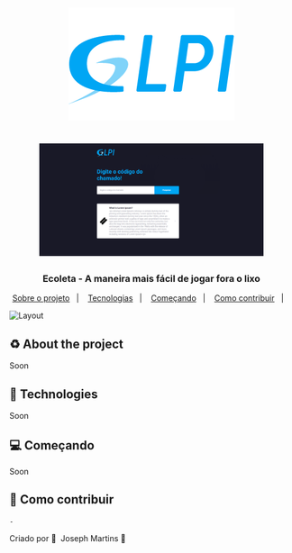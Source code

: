 <h1 align="center">
  <img src="https://github.com/JosephMartins/Glpi-web/blob/master/src/assets/logo-glpi.png" alt="Logo"><br /><br />
  <img src="https://github.com/JosephMartins/Glpi-web/blob/master/readmeImg/printscheen1.png" alt="Logo Image" height="200">
</h1>

<h3 align="center">
  Ecoleta - A maneira mais fácil de jogar fora o lixo
</h3>
<p align="center">
  <a href="#recycle-about-the-project">Sobre o projeto</a>&nbsp;&nbsp;&nbsp;|&nbsp;&nbsp;&nbsp;
  <a href="#-technologies">Tecnologias</a>&nbsp;&nbsp;&nbsp;|&nbsp;&nbsp;&nbsp;
  <a href="#-getting-started">Começando</a>&nbsp;&nbsp;&nbsp;|&nbsp;&nbsp;&nbsp;
  <a href="#-how-to-contribute">Como contribuir</a>&nbsp;&nbsp;&nbsp;|&nbsp;&nbsp;&nbsp;
  
</p>

<!-- <p id="insomniaButton" align="center">
  <a href="https://github.com/JosephMartins/Glpi-web/blob/master/readmeImg/printscheen2.png" alt="Run in Insomnia"></a>
</p> -->

<img alt="Layout" src=".github/mockup.png">

## :recycle: About the project

Soon

## 🚀 Technologies

Soon

## 💻 Começando

Soon

## 🤔 Como contribuir

```
-
```

Criado por 💜&nbsp;  Joseph  Martins 👋
